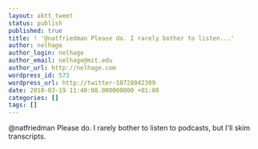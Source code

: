 ```yaml
---
layout: aktt_tweet
status: publish
published: true
title: ! '@natfriedman Please do. I rarely bother to listen...'
author: nelhage
author_login: nelhage
author_email: nelhage@mit.edu
author_url: http://nelhage.com
wordpress_id: 573
wordpress_url: http://twitter-10728042309
date: 2010-03-19 11:40:08.000000000 +01:00
categories: []
tags: []
---
```

@natfriedman Please do. I rarely bother to listen to podcasts, but I'll skim
transcripts.
